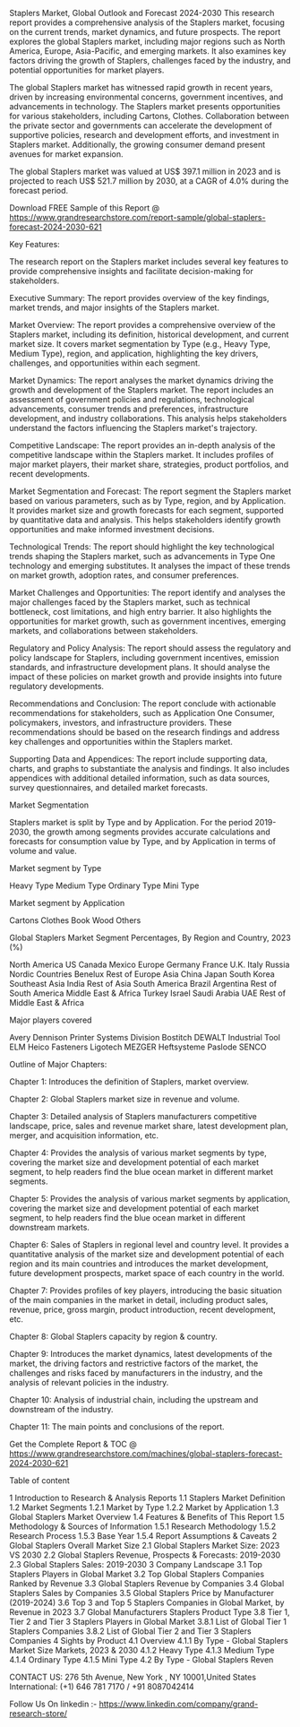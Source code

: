 Staplers Market, Global Outlook and Forecast 2024-2030
This research report provides a comprehensive analysis of the Staplers market, focusing on the current trends, market dynamics, and future prospects. The report explores the global Staplers market, including major regions such as North America, Europe, Asia-Pacific, and emerging markets. It also examines key factors driving the growth of Staplers, challenges faced by the industry, and potential opportunities for market players.

The global Staplers market has witnessed rapid growth in recent years, driven by increasing environmental concerns, government incentives, and advancements in technology. The Staplers market presents opportunities for various stakeholders, including Cartons, Clothes. Collaboration between the private sector and governments can accelerate the development of supportive policies, research and development efforts, and investment in Staplers market. Additionally, the growing consumer demand present avenues for market expansion.

The global Staplers market was valued at US$ 397.1 million in 2023 and is projected to reach US$ 521.7 million by 2030, at a CAGR of 4.0% during the forecast period.

Download FREE Sample of this Report @ https://www.grandresearchstore.com/report-sample/global-staplers-forecast-2024-2030-621


Key Features:

The research report on the Staplers market includes several key features to provide comprehensive insights and facilitate decision-making for stakeholders.

Executive Summary: The report provides overview of the key findings, market trends, and major insights of the Staplers market.

Market Overview: The report provides a comprehensive overview of the Staplers market, including its definition, historical development, and current market size. It covers market segmentation by Type (e.g., Heavy Type, Medium Type), region, and application, highlighting the key drivers, challenges, and opportunities within each segment.

Market Dynamics: The report analyses the market dynamics driving the growth and development of the Staplers market. The report includes an assessment of government policies and regulations, technological advancements, consumer trends and preferences, infrastructure development, and industry collaborations. This analysis helps stakeholders understand the factors influencing the Staplers market's trajectory.

Competitive Landscape: The report provides an in-depth analysis of the competitive landscape within the Staplers market. It includes profiles of major market players, their market share, strategies, product portfolios, and recent developments.

Market Segmentation and Forecast: The report segment the Staplers market based on various parameters, such as by Type, region, and by Application. It provides market size and growth forecasts for each segment, supported by quantitative data and analysis. This helps stakeholders identify growth opportunities and make informed investment decisions.

Technological Trends: The report should highlight the key technological trends shaping the Staplers market, such as advancements in Type One technology and emerging substitutes. It analyses the impact of these trends on market growth, adoption rates, and consumer preferences.

Market Challenges and Opportunities: The report identify and analyses the major challenges faced by the Staplers market, such as technical bottleneck, cost limitations, and high entry barrier. It also highlights the opportunities for market growth, such as government incentives, emerging markets, and collaborations between stakeholders.

Regulatory and Policy Analysis: The report should assess the regulatory and policy landscape for Staplers, including government incentives, emission standards, and infrastructure development plans. It should analyse the impact of these policies on market growth and provide insights into future regulatory developments.

Recommendations and Conclusion: The report conclude with actionable recommendations for stakeholders, such as Application One Consumer, policymakers, investors, and infrastructure providers. These recommendations should be based on the research findings and address key challenges and opportunities within the Staplers market.

Supporting Data and Appendices: The report include supporting data, charts, and graphs to substantiate the analysis and findings. It also includes appendices with additional detailed information, such as data sources, survey questionnaires, and detailed market forecasts.

Market Segmentation

Staplers market is split by Type and by Application. For the period 2019-2030, the growth among segments provides accurate calculations and forecasts for consumption value by Type, and by Application in terms of volume and value.

Market segment by Type



Heavy Type
Medium Type
Ordinary Type
Mini Type


Market segment by Application



Cartons
Clothes
Book
Wood
Others


Global Staplers Market Segment Percentages, By Region and Country, 2023 (%)



North America
US
Canada
Mexico
Europe
Germany
France
U.K.
Italy
Russia
Nordic Countries
Benelux
Rest of Europe
Asia
China
Japan
South Korea
Southeast Asia
India
Rest of Asia
South America
Brazil
Argentina
Rest of South America
Middle East & Africa
Turkey
Israel
Saudi Arabia
UAE
Rest of Middle East & Africa


Major players covered



Avery Dennison Printer Systems Division
Bostitch
DEWALT Industrial Tool
ELM
Heico Fasteners
Ligotech
MEZGER Heftsysteme
Paslode
SENCO


Outline of Major Chapters:

Chapter 1: Introduces the definition of Staplers, market overview.

Chapter 2: Global Staplers market size in revenue and volume.

Chapter 3: Detailed analysis of Staplers manufacturers competitive landscape, price, sales and revenue market share, latest development plan, merger, and acquisition information, etc.

Chapter 4: Provides the analysis of various market segments by type, covering the market size and development potential of each market segment, to help readers find the blue ocean market in different market segments.

Chapter 5: Provides the analysis of various market segments by application, covering the market size and development potential of each market segment, to help readers find the blue ocean market in different downstream markets.

Chapter 6: Sales of Staplers in regional level and country level. It provides a quantitative analysis of the market size and development potential of each region and its main countries and introduces the market development, future development prospects, market space of each country in the world.

Chapter 7: Provides profiles of key players, introducing the basic situation of the main companies in the market in detail, including product sales, revenue, price, gross margin, product introduction, recent development, etc.

Chapter 8: Global Staplers capacity by region & country.

Chapter 9: Introduces the market dynamics, latest developments of the market, the driving factors and restrictive factors of the market, the challenges and risks faced by manufacturers in the industry, and the analysis of relevant policies in the industry.

Chapter 10: Analysis of industrial chain, including the upstream and downstream of the industry.

Chapter 11: The main points and conclusions of the report.

Get the Complete Report & TOC @ https://www.grandresearchstore.com/machines/global-staplers-forecast-2024-2030-621

Table of content

1 Introduction to Research & Analysis Reports
1.1 Staplers Market Definition
1.2 Market Segments
1.2.1 Market by Type
1.2.2 Market by Application
1.3 Global Staplers Market Overview
1.4 Features & Benefits of This Report
1.5 Methodology & Sources of Information
1.5.1 Research Methodology
1.5.2 Research Process
1.5.3 Base Year
1.5.4 Report Assumptions & Caveats
2 Global Staplers Overall Market Size
2.1 Global Staplers Market Size: 2023 VS 2030
2.2 Global Staplers Revenue, Prospects & Forecasts: 2019-2030
2.3 Global Staplers Sales: 2019-2030
3 Company Landscape
3.1 Top Staplers Players in Global Market
3.2 Top Global Staplers Companies Ranked by Revenue
3.3 Global Staplers Revenue by Companies
3.4 Global Staplers Sales by Companies
3.5 Global Staplers Price by Manufacturer (2019-2024)
3.6 Top 3 and Top 5 Staplers Companies in Global Market, by Revenue in 2023
3.7 Global Manufacturers Staplers Product Type
3.8 Tier 1, Tier 2 and Tier 3 Staplers Players in Global Market
3.8.1 List of Global Tier 1 Staplers Companies
3.8.2 List of Global Tier 2 and Tier 3 Staplers Companies
4 Sights by Product
4.1 Overview
4.1.1 By Type - Global Staplers Market Size Markets, 2023 & 2030
4.1.2 Heavy Type
4.1.3 Medium Type
4.1.4 Ordinary Type
4.1.5 Mini Type
4.2 By Type - Global Staplers Reven

CONTACT US:
276 5th Avenue, New York , NY 10001,United States
International: (+1) 646 781 7170 / +91 8087042414

Follow Us On linkedin :- https://www.linkedin.com/company/grand-research-store/



